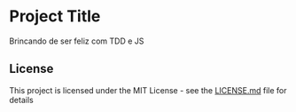 # Project Title

Brincando de ser feliz com TDD e JS

## License

This project is licensed under the MIT License - see the [LICENSE.md](LICENSE.md) file for details

